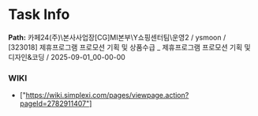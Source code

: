 # Task Info

**Path:** 카페24(주)\본사사업장\[CG]MI본부\Y쇼핑센터팀\운영2 / ysmoon / [323018] 제휴프로그램 프로모션 기획 및 상품수급 _ 제휴프로그램 프로모션 기획 및 디자인&코딩 / 2025-09-01_00-00-00

### WIKI
- ["https://wiki.simplexi.com/pages/viewpage.action?pageId=2782911407"]

